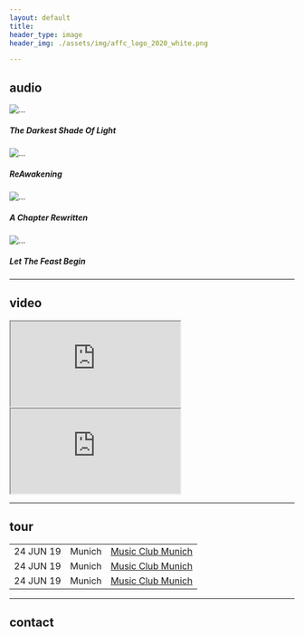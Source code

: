 ```yaml
---
layout: default
title: 
header_type: image
header_img: ./assets/img/affc_logo_2020_white.png

---
```


<div class="card">
<div class="card-body">
    <h2 class="card-title">audio</h2>

<div class="card-group">
    <div class="card" style="width: 18rem;">
    <img src="./assets/img/releases/AFFC_TDSOL_Cover.jpg" class="card-img-top" alt="...">
    <div class="card-body">
        <h5 class="card-title">The Darkest Shade Of Light</h5>
    </div>
    </div>
    <div class="card" style="width: 18rem;">
    <img src="./assets/img/releases/AFFC_ReAwakening_cover.jpg" class="card-img-top" alt="...">
    <div class="card-body">
        <h5 class="card-title">ReAwakening</h5>
    </div>
    </div>
</div>

<div class="card-group">
    <div class="card" style="width: 18rem;">
    <img src="./assets/img/releases/AFFC_A Chapter_Rewritten_Cover.jpg" class="card-img-top" alt="...">
    <div class="card-body">
        <h5 class="card-title">A Chapter Rewritten</h5>
    </div>
    </div>
    <div class="card" style="width: 18rem;">
    <img src="./assets/img/releases/AFFC_Let the Feast Begin_COVER.jpg" class="card-img-top" alt="...">
    <div class="card-body">
        <h5 class="card-title">Let The Feast Begin</h5>
    </div>
    </div>
</div>

</div>
</div>

---
## video

<div class="embed-responsive embed-responsive-16by9">
  <iframe class="embed-responsive-item" src="https://www.youtube.com/embed/-vHlEcr9xJY" allowfullscreen></iframe>
</div>
<div class="embed-responsive embed-responsive-16by9">
  <iframe class="embed-responsive-item" src="https://www.youtube.com/embed/GgxhZ0_jyoY" allowfullscreen></iframe>
</div>

---
## tour

<table class="table table-hover">
<tbody>
    <tr>
      <td>24 JUN 19</td>
      <td>Munich</td>
      <td><a href="https://music-club-munich.de">Music Club Munich</a></td>
    </tr>
    <tr>
      <td>24 JUN 19</td>
      <td>Munich</td>
      <td><a href="https://music-club-munich.de">Music Club Munich</a></td>
    </tr>
    <tr>
      <td>24 JUN 19</td>
      <td>Munich</td>
      <td><a href="https://music-club-munich.de">Music Club Munich</a></td>
    </tr>
  </tbody>
</table>

---
## contact